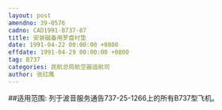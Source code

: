 ```yaml
---
layout: post
amendno: 39-0576
cadno: CAD1991-B737-07
title: 安装磁备用罗盘衬垫
date: 1991-04-22 00:00:00 +0800
effdate: 1991-04-29 00:00:00 +0800
tag: B737
categories: 民航总局航空器适航司
author: 张红鹰
---
```


##适用范围:
列于波音服务通告737-25-1266上的所有B737型飞机。

